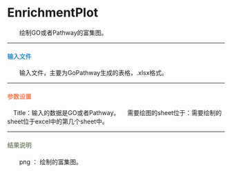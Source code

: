 # EnrichmentPlot
　　绘制GO或者Pathway的富集图。

***
#### **<i class="fa fa-dot-circle-o" aria-hidden="true" style="color:#3090C7"></i><span style="color:#3090C7"> 输入文件<span>**
　　输入文件，主要为GoPathway生成的表格，.xlsx格式。

***
#### **<i class="fa fa-cog" aria-hidden="true" style="color:#F88158"></i> <span style="color:#F88158">参数设置**
　<label id='title'>Title：</label>输入的数据是GO或者Pathway。
　<label id='sheet'>需要绘图的sheet位于：</label>需要绘制的sheet位于excel中的第几个sheet中。


***
#### **<i class="fa fa-file-text" aria-hidden="true" style="color:#848b79"></i><span style="color:#848b79"> 结果说明**
　　png ： 绘制的富集图。
<div style="text-align:center"><img data-src="1.png" width="400px" ></img>
</div>

